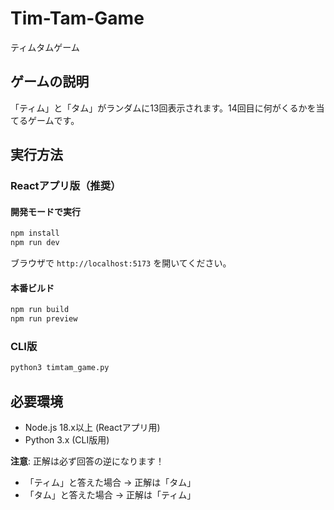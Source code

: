 # Tim-Tam-Game
ティムタムゲーム

## ゲームの説明
「ティム」と「タム」がランダムに13回表示されます。14回目に何がくるかを当てるゲームです。

## 実行方法

### Reactアプリ版（推奨）

#### 開発モードで実行
```bash
npm install
npm run dev
```
ブラウザで `http://localhost:5173` を開いてください。

#### 本番ビルド
```bash
npm run build
npm run preview
```

### CLI版
```bash
python3 timtam_game.py
```

## 必要環境
- Node.js 18.x以上 (Reactアプリ用)
- Python 3.x (CLI版用)

**注意**: 正解は必ず回答の逆になります！
- 「ティム」と答えた場合 → 正解は「タム」
- 「タム」と答えた場合 → 正解は「ティム」

